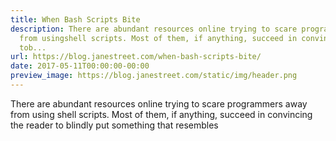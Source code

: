 ```yaml
---
title: When Bash Scripts Bite
description: There are abundant resources online trying to scare programmers away
  from usingshell scripts. Most of them, if anything, succeed in convincing the reader
  tob...
url: https://blog.janestreet.com/when-bash-scripts-bite/
date: 2017-05-11T00:00:00-00:00
preview_image: https://blog.janestreet.com/static/img/header.png
---
```


<p>There are abundant resources online trying to scare programmers away from using
shell scripts. Most of them, if anything, succeed in convincing the reader to
blindly put something that resembles</p>
